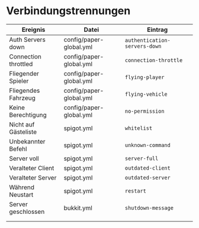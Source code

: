 # Verbindungstrennungen

| Ereignis             | Datei                   | Eintrag                       |
| -------------------- | ----------------------- | ----------------------------- |
| Auth Servers down    | config/paper-global.yml | `authentication-servers-down` |
| Connection throttled | config/paper-global.yml | `connection-throttle`         |
| Fliegender Spieler   | config/paper-global.yml | `flying-player`               |
| Fliegendes Fahrzeug  | config/paper-global.yml | `flying-vehicle`              |
| Keine Berechtigung   | config/paper-global.yml | `no-permission`               |
| Nicht auf Gästeliste | spigot.yml              | `whitelist`                   |
| Unbekannter Befehl   | spigot.yml              | `unknown-command`             |
| Server voll          | spigot.yml              | `server-full`                 |
| Veralteter Client    | spigot.yml              | `outdated-client`             |
| Veralteter Server    | spigot.yml              | `outdated-server`             |
| Während Neustart     | spigot.yml              | `restart`                     |
| Server geschlossen   | bukkit.yml              | `shutdown-message`            |
|                      |                         |                               |
|                      |                         |                               |

